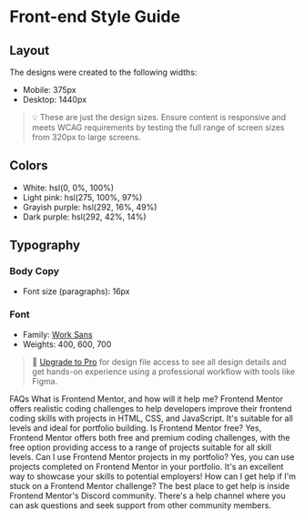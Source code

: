 # Front-end Style Guide

## Layout

The designs were created to the following widths:

- Mobile: 375px
- Desktop: 1440px

> 💡 These are just the design sizes. Ensure content is responsive and meets WCAG requirements by testing the full range of screen sizes from 320px to large screens.

## Colors

- White: hsl(0, 0%, 100%)
- Light pink: hsl(275, 100%, 97%)
- Grayish purple: hsl(292, 16%, 49%)
- Dark purple: hsl(292, 42%, 14%)

## Typography

### Body Copy

- Font size (paragraphs): 16px

### Font

- Family: [Work Sans](https://fonts.google.com/specimen/Work+Sans)
- Weights: 400, 600, 700

> 💎 [Upgrade to Pro](https://www.frontendmentor.io/pro?ref=style-guide) for design file access to see all design details and get hands-on experience using a professional workflow with tools like Figma.

FAQs What is Frontend Mentor, and how will it help me? Frontend Mentor offers realistic coding challenges to help developers improve
their frontend coding skills with projects in HTML, CSS, and JavaScript. It's suitable for all levels and ideal for portfolio building.
Is Frontend Mentor free? Yes, Frontend Mentor offers both free and premium coding challenges, with the free option providing access to a
range of projects suitable for all skill levels. Can I use Frontend Mentor projects in my portfolio? Yes, you can use projects completed
on Frontend Mentor in your portfolio. It's an excellent way to showcase your skills to potential employers! How can I get help if I'm
stuck on a Frontend Mentor challenge? The best place to get help is inside Frontend Mentor's Discord community. There's a help channel
where you can ask questions and seek support from other community members.
